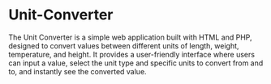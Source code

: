 # Unit-Converter
The Unit Converter is a simple web application built with HTML and PHP, designed to convert values between different units of length, weight, temperature, and height. It provides a user-friendly interface where users can input a value, select the unit type and specific units to convert from and to, and instantly see the converted value.
